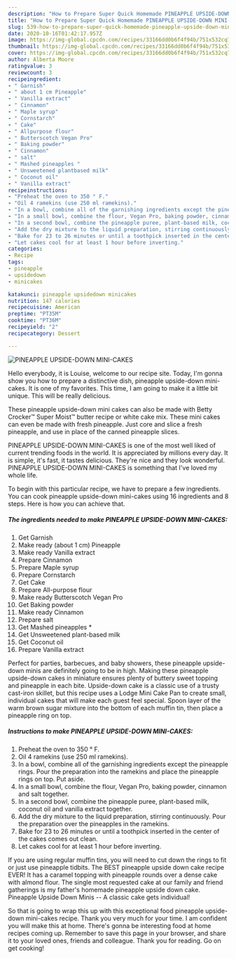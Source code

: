 ```yaml
---
description: "How to Prepare Super Quick Homemade PINEAPPLE UPSIDE-DOWN MINI-CAKES"
title: "How to Prepare Super Quick Homemade PINEAPPLE UPSIDE-DOWN MINI-CAKES"
slug: 539-how-to-prepare-super-quick-homemade-pineapple-upside-down-mini-cakes
date: 2020-10-16T01:42:17.957Z
image: https://img-global.cpcdn.com/recipes/33166dd0b6f4f94b/751x532cq70/pineapple-upside-down-mini-cakes-recipe-main-photo.jpg
thumbnail: https://img-global.cpcdn.com/recipes/33166dd0b6f4f94b/751x532cq70/pineapple-upside-down-mini-cakes-recipe-main-photo.jpg
cover: https://img-global.cpcdn.com/recipes/33166dd0b6f4f94b/751x532cq70/pineapple-upside-down-mini-cakes-recipe-main-photo.jpg
author: Alberta Moore
ratingvalue: 3
reviewcount: 3
recipeingredient:
- " Garnish"
- " about 1 cm Pineapple"
- " Vanilla extract"
- " Cinnamon"
- " Maple syrup"
- " Cornstarch"
- " Cake"
- " Allpurpose flour"
- " Butterscotch Vegan Pro"
- " Baking powder"
- " Cinnamon"
- " salt"
- " Mashed pineapples "
- " Unsweetened plantbased milk"
- " Coconut oil"
- " Vanilla extract"
recipeinstructions:
- "Preheat the oven to 350 ° F."
- "Oil 4 ramekins (use 250 ml ramekins)."
- "In a bowl, combine all of the garnishing ingredients except the pineapple rings. Pour the preparation into the ramekins and place the pineapple rings on top. Put aside."
- "In a small bowl, combine the flour, Vegan Pro, baking powder, cinnamon and salt together."
- "In a second bowl, combine the pineapple puree, plant-based milk, coconut oil and vanilla extract together."
- "Add the dry mixture to the liquid preparation, stirring continuously. Pour the preparation over the pineapples in the ramekins."
- "Bake for 23 to 26 minutes or until a toothpick inserted in the center of the cakes comes out clean."
- "Let cakes cool for at least 1 hour before inverting."
categories:
- Recipe
tags:
- pineapple
- upsidedown
- minicakes

katakunci: pineapple upsidedown minicakes 
nutrition: 147 calories
recipecuisine: American
preptime: "PT35M"
cooktime: "PT36M"
recipeyield: "2"
recipecategory: Dessert

---
```



![PINEAPPLE UPSIDE-DOWN MINI-CAKES](https://img-global.cpcdn.com/recipes/33166dd0b6f4f94b/751x532cq70/pineapple-upside-down-mini-cakes-recipe-main-photo.jpg)

Hello everybody, it is Louise, welcome to our recipe site. Today, I'm gonna show you how to prepare a distinctive dish, pineapple upside-down mini-cakes. It is one of my favorites. This time, I am going to make it a little bit unique. This will be really delicious.

These pineapple upside-down mini cakes can also be made with Betty Crocker™ Super Moist™ butter recipe or white cake mix. These mini cakes can even be made with fresh pineapple. Just core and slice a fresh pineapple, and use in place of the canned pineapple slices.

PINEAPPLE UPSIDE-DOWN MINI-CAKES is one of the most well liked of current trending foods in the world. It is appreciated by millions every day. It is simple, it's fast, it tastes delicious. They're nice and they look wonderful. PINEAPPLE UPSIDE-DOWN MINI-CAKES is something that I've loved my whole life.


To begin with this particular recipe, we have to prepare a few ingredients. You can cook pineapple upside-down mini-cakes using 16 ingredients and 8 steps. Here is how you can achieve that.

<!--inarticleads1-->

##### The ingredients needed to make PINEAPPLE UPSIDE-DOWN MINI-CAKES:

1. Get  Garnish
1. Make ready  (about 1 cm) Pineapple
1. Make ready  Vanilla extract
1. Prepare  Cinnamon
1. Prepare  Maple syrup
1. Prepare  Cornstarch
1. Get  Cake
1. Prepare  All-purpose flour
1. Make ready  Butterscotch Vegan Pro
1. Get  Baking powder
1. Make ready  Cinnamon
1. Prepare  salt
1. Get  Mashed pineapples *
1. Get  Unsweetened plant-based milk
1. Get  Coconut oil
1. Prepare  Vanilla extract


Perfect for parties, barbecues, and baby showers, these pineapple upside-down minis are definitely going to be in high. Making these pineapple upside-down cakes in miniature ensures plenty of buttery sweet topping and pineapple in each bite. Upside-down cake is a classic use of a trusty cast-iron skillet, but this recipe uses a Lodge Mini Cake Pan to create small, individual cakes that will make each guest feel special. Spoon layer of the warm brown sugar mixture into the bottom of each muffin tin, then place a pineapple ring on top. 

<!--inarticleads2-->

##### Instructions to make PINEAPPLE UPSIDE-DOWN MINI-CAKES:

1. Preheat the oven to 350 ° F.
1. Oil 4 ramekins (use 250 ml ramekins).
1. In a bowl, combine all of the garnishing ingredients except the pineapple rings. Pour the preparation into the ramekins and place the pineapple rings on top. Put aside.
1. In a small bowl, combine the flour, Vegan Pro, baking powder, cinnamon and salt together.
1. In a second bowl, combine the pineapple puree, plant-based milk, coconut oil and vanilla extract together.
1. Add the dry mixture to the liquid preparation, stirring continuously. Pour the preparation over the pineapples in the ramekins.
1. Bake for 23 to 26 minutes or until a toothpick inserted in the center of the cakes comes out clean.
1. Let cakes cool for at least 1 hour before inverting.


If you are using regular muffin tins, you will need to cut down the rings to fit or just use pineapple tidbits. The BEST pineapple upside down cake recipe EVER! It has a caramel topping with pineapple rounds over a dense cake with almond flour. The single most requested cake at our family and friend gatherings is my father&#39;s homemade pineapple upside down cake. Pineapple Upside Down Minis -- A classic cake gets individual! 

So that is going to wrap this up with this exceptional food pineapple upside-down mini-cakes recipe. Thank you very much for your time. I am confident you will make this at home. There's gonna be interesting food at home recipes coming up. Remember to save this page in your browser, and share it to your loved ones, friends and colleague. Thank you for reading. Go on get cooking!
